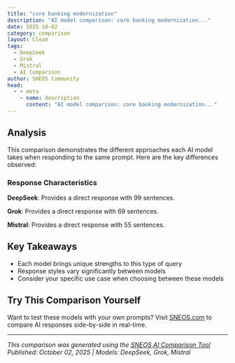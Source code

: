 ```yaml
---
title: "core banking modernization"
description: "AI model comparison: core banking modernization..."
date: 2025-10-02
category: comparison
layout: Clean
tags:
  - DeepSeek
  - Grok
  - Mistral
  - AI Comparison
author: SNEOS Community
head:
  - - meta
    - name: description
      content: "AI model comparison: core banking modernization..."
---
```


<ChatComparison
  title="core banking modernization"
  prompt="core banking modernization"
  :responses='{"DeepSeek": "Of course. **Core Banking Modernization** is one of the most critical and complex initiatives a financial institution can undertake. It involves replacing or significantly upgrading the legacy software, hardware, and databases at the heart of a bank\u0027s operations.\n\nLet\u0027s break it down comprehensively.\n\n### What is a Core Banking System?\n\nThe \u0022core\u0022 is the central system that processes daily banking transactions and posts updates to accounts and other financial records. It essentially manages the bank\u0027s most critical functions, including:\n\n* **Deposits \u0026 Withdrawals:** Savings, checking, and fixed deposit accounts.\n* **Loans \u0026 Mortgages:** Origination, servicing, and collections.\n* **Payments:** Processing checks, wire transfers, ACH, and card transactions.\n* **Customer Information Management:** The central system of record for customer data (KYC).\n* **Interest \u0026 Fees Calculation.**\n* **General Ledger:** Maintaining the bank\u0027s official financial records.\n\n### The \u0022Why\u0022: Drivers for Modernization\n\nLegacy core systems (often 20-40 years old, written in COBOL on mainframes) are becoming a significant liability.\n\n| Driver | Problem with Legacy Systems | Benefit of Modernization |\n| :--- | :--- | :--- |\n| **1. Agility \u0026 Speed to Market** | Monolithic, hard-coded systems make launching new products (e.g., a new loan type) slow and expensive (months/years). | Enables rapid deployment of new products and features (days/weeks) through APIs and microservices. |\n| **2. Cost Efficiency** | High maintenance costs for outdated hardware and scarce (aging) COBOL programmers. Licensing fees for old software are high. | Lower Total Cost of Ownership (TCO) with cloud-based, SaaS models. Reduces reliance on expensive specialized skills. |\n| **3. Customer Experience** | Siloed data makes a 360-degree customer view impossible. Poor integration leads to clunky digital experiences. | Enables personalized, real-time, and seamless omnichannel experiences (app, web, branch). |\n| **4. Regulatory Compliance** | Adapting rigid legacy code to new regulations is slow, risky, and costly. | Cloud-native cores often have compliance features built-in and can be updated more easily. |\n| **5. Data \u0026 Analytics** | Data is often trapped in siloed, batch-oriented systems, preventing real-time insights. | Provides a single source of truth, enabling real-time analytics, fraud detection, and personalized offers. |\n| **6. Scalability \u0026 Resilience** | Legacy systems struggle to scale efficiently during peak loads and are often less resilient to failures. | Cloud-native systems offer elastic scalability and high availability with robust disaster recovery. |\n| **7. Integration \u0026 Ecosystem** | Difficult and costly to integrate with modern FinTechs, payment gateways, and third-party services. | API-first architecture allows easy integration, creating a \u0022banking as a platform\u0022 ecosystem. |\n\n---\n\n### The \u0022How\u0022: Common Modernization Strategies\n\nThere is no one-size-fits-all approach. The chosen strategy depends on the bank\u0027s budget, risk appetite, and current state.\n\n| Strategy | Description | Pros | Cons | Best For |\n| :--- | :--- | :--- | :--- | :--- |\n| **1. Full Rip-and-Replace** | Completely decommissioning the legacy core and implementing a new, modern system. | **Most transformative.** Creates a clean, future-proof architecture. | **Highest risk \u0026 cost.** Long implementation timelines (2-5 years). Highly disruptive. | Banks with strong capital, high risk tolerance, and a legacy system at breaking point. |\n| **2. Gradual Modernization (Strangler Fig Pattern)** | Gradually building new functionality around the old core, feature by feature, and eventually \u0022strangling\u0022 the legacy system. | **Lower risk.** Business continuity. Allows for iterative learning and value delivery. | **Complex integration** between old and new. Can create temporary complexity. | Most banks today; considered the most pragmatic and lower-risk approach. |\n| **3. Building a New Digital Bank** | Leaving the legacy core to run the \u0022old\u0022 bank and building a separate, greenfield digital bank on a modern core. | **Fastest time to market.** Isolates risk. Attracts new customer segments. | **Creates dual systems.** Doesn\u0027t solve the legacy core problem for existing customers. Higher operational overhead. | Banks needing a rapid digital presence without immediate disruption to their main business. |\n| **4. Core Augmentation (Two-Tier)** | Keeping the legacy core as the system of record but using a modern \u0022engagement\u0022 or \u0022process\u0022 layer to handle all customer-facing interactions and new products. | **Non-disruptive.** Quickly improves customer experience without a core replacement. | **Legacy core remains.** Does not solve all cost and agility issues in the back office. | Banks wanting to quickly enhance digital channels while deferring full core replacement. |\n\n---\n\n### Key Technologies Enabling Modernization\n\n* **Cloud-Native Architecture:** Systems designed for the cloud (public, private, or hybrid) for scalability, resilience, and cost-efficiency.\n* **Microservices:** Breaking down the monolithic core into small, independent, loosely coupled services (e.g., \u0022Customer Service,\u0022 \u0022Payment Service,\u0022 \u0022Loan Service\u0022). This allows teams to develop, deploy, and scale parts of the system independently.\n* **APIs (Application Programming Interfaces):** The \u0022glue\u0022 that connects microservices and allows the core to communicate easily with internal and external systems (FinTechs, partners).\n* **AI \u0026 Machine Learning:** Embedded for real-time fraud detection, hyper-personalization, and automated credit decisioning.\n* **Containers \u0026 Orchestration (e.g., Docker, Kubernetes):** Technologies that package and manage microservices, making them portable and easy to scale.\n\n### Major Challenges \u0026 Risks\n\n1. **Immense Cost \u0026 Complexity:** A multi-year program can cost hundreds of millions to billions of dollars.\n2. **Execution Risk:** History is littered with projects that failed, went over budget, or were abandoned.\n3. **Data Migration:** Accurately moving decades of complex, often messy, customer and transaction data is a monumental task.\n4. **Regulatory \u0026 Compliance Hurdles:** Ensuring the new system meets all regulatory requirements from day one.\n5. **Talent Gap:** Shortage of skilled professionals who understand both banking and modern cloud/software architecture.\n6. **Organizational Change Management:** Shifting the bank\u0027s culture from a traditional, risk-averse mindset to an agile, product-oriented one is often the biggest challenge.\n\n### Conclusion\n\nCore banking modernization is no longer a question of **\u0022if\u0022** but **\u0022when and how.\u0022** While the path is fraught with risk, the cost of inaction is even greater. Banks with modern, agile cores are positioned to lead in the digital age, offering superior customer experiences, operating efficiently, and innovating at speed. The prevailing trend is away from the high-risk \u0022big bang\u0022 approach and towards more gradual, incremental strategies that deliver value faster and manage risk more effectively.", "Grok": "Core banking modernization refers to the process of updating, replacing, or transforming a financial institution\u0027s legacy core banking systems to meet modern business, technological, and regulatory demands. Core banking systems are the backbone of a bank\u2019s operations, handling critical functions such as account management, transaction processing, deposits, loans, and customer data management. Modernization is often driven by the need for agility, scalability, cost efficiency, and enhanced customer experiences in a rapidly evolving digital landscape.\n\n### Key Drivers of Core Banking Modernization\n1. **Legacy System Limitations**: Many banks operate on outdated systems built decades ago (often in the 1970s or 1980s) using technologies like COBOL. These systems are rigid, costly to maintain, and struggle to support modern digital banking requirements.\n2. **Digital Transformation**: Customers expect seamless, real-time, and personalized banking services across multiple channels (mobile, web, etc.). Legacy systems often cannot integrate with modern fintech solutions or support innovations like open banking and APIs.\n3. **Regulatory Compliance**: Evolving regulations (e.g., GDPR, PSD2) require banks to be more agile in adapting to new rules, reporting requirements, and data security standards.\n4. **Cost Reduction**: Legacy systems have high operational and maintenance costs. Modern cloud-based or modular systems can reduce infrastructure expenses and improve efficiency.\n5. **Competition from Fintechs and Neobanks**: Newer players with agile, cloud-native systems can quickly innovate and capture market share, putting pressure on traditional banks to modernize.\n\n### Approaches to Core Banking Modernization\nThere are several strategies banks can adopt based on their needs, budget, and risk tolerance:\n1. **Rip and Replace**:\n - Replace the entire legacy system with a new, modern core banking platform.\n - **Pros**: Provides a clean slate, full access to modern features, and long-term scalability.\n - **Cons**: High cost, significant risk, and long implementation timelines (often 3-5 years).\n - Example Vendors: Temenos, Finastra, FIS, Oracle FLEXCUBE.\n2. **Progressive Modernization (Incremental Approach)**:\n - Gradually modernize specific components or surround the legacy core with modern middleware, APIs, and microservices while keeping the core intact.\n - **Pros**: Lower risk, phased investment, and minimal disruption to operations.\n - **Cons**: May lead to a fragmented architecture and temporary inefficiencies.\n3. **Greenfield Approach**:\n - Build a new digital bank or subsidiary with a modern core system alongside the legacy bank, eventually migrating customers to the new platform.\n - **Pros**: Allows innovation without disrupting existing operations.\n - **Cons**: Requires significant resources and dual operations during the transition.\n4. **Cloud Adoption**:\n - Migrate core banking systems to cloud platforms (public, private, or hybrid) to leverage scalability, cost-efficiency, and access to advanced tools like AI and analytics.\n - **Pros**: Reduces infrastructure costs and improves flexibility.\n - **Cons**: Concerns around data security, compliance, and vendor lock-in.\n\n### Key Features of Modern Core Banking Systems\n- **Cloud-Native Architecture**: Enables scalability and reduces dependency on physical infrastructure.\n- **API-First Design**: Supports seamless integration with third-party services (e.g., fintech apps, payment gateways) and enables open banking.\n- **Real-Time Processing**: Facilitates instant transactions and updates, crucial for digital banking.\n- **Modular Design**: Allows banks to update or replace specific components without overhauling the entire system.\n- **Data Analytics and AI**: Provides insights for personalized customer offerings and risk management.\n- **Customer-Centric Features**: Supports omnichannel banking and personalized experiences.\n\n### Benefits of Core Banking Modernization\n- **Enhanced Customer Experience**: Faster, more personalized, and seamless services across channels.\n- **Operational Efficiency**: Automation and streamlined processes reduce costs and errors.\n- **Innovation Enablement**: Facilitates the adoption of emerging technologies like blockchain, AI, and IoT.\n- **Regulatory Compliance**: Easier to adapt to changing regulations with flexible systems.\n- **Scalability**: Modern systems can handle growing transaction volumes and customer bases.\n\n### Challenges in Core Banking Modernization\n- **High Costs**: Modernization projects can be expensive, often running into millions of dollars.\n- **Risk of Disruption**: Migrating data and operations without downtime or errors is complex.\n- **Cultural Resistance**: Employees and management may resist change due to unfamiliarity with new systems.\n- **Data Migration Issues**: Moving vast amounts of sensitive data from legacy systems to new platforms poses security and integrity risks.\n- **Vendor Dependency**: Banks may become reliant on third-party vendors for core system maintenance and updates.\n\n### Industry Trends\n1. **Rise of Cloud-Based Core Banking**: Major providers like AWS, Microsoft Azure, and Google Cloud are partnering with core banking vendors to offer scalable solutions.\n2. **Banking-as-a-Service (BaaS)**: Modern core systems enable banks to offer their infrastructure to fintechs and other companies via APIs.\n3. **Focus on Sustainability**: Modern systems help reduce energy consumption compared to legacy infrastructure.\n4. **Adoption of Microservices**: Breaking down monolithic systems into smaller, independent services for greater flexibility.\n\n### Case Studies/Examples\n- **DBS Bank (Singapore)**: Transformed into a digital-first bank by modernizing its core systems, adopting cloud technology, and focusing on customer-centric innovation, becoming one of the world\u2019s leading digital banks.\n- **Bank of America**: Invested in incremental modernization by integrating new technologies like AI and cloud while maintaining core operations, focusing on customer experience through its app, Erica (AI virtual assistant).\n- **Starling Bank (UK)**: A neobank built from scratch with a modern, cloud-native core banking system, allowing rapid product launches and scalability.\n\n### Conclusion\nCore banking modernization is a critical step for traditional banks to remain competitive in a digital-first world. While the process is complex and resource-intensive, the long-term benefits of agility, cost savings, and improved customer satisfaction make it a strategic imperative. Banks must carefully evaluate their modernization approach\u2014whether full replacement, incremental updates, or greenfield projects\u2014and partner with the right technology providers to ensure a smooth transition. Would you like to dive deeper into a specific aspect, such as cloud adoption or vendor comparisons?", "Mistral": "Core banking modernization refers to the process of updating and improving the technology infrastructure and systems that banks use to manage their core operations. This includes everything from customer account management and transaction processing to risk management and regulatory compliance. Modernizing core banking systems is crucial for banks to stay competitive, improve operational efficiency, and meet the evolving needs of customers.\n\n### Key Aspects of Core Banking Modernization\n\n1. **Technology Upgrades**:\n - **Cloud Computing**: Moving to cloud-based solutions for scalability, flexibility, and cost-efficiency.\n - **Microservices Architecture**: Breaking down monolithic systems into smaller, independent services that can be developed, deployed, and scaled independently.\n - **API Integration**: Using APIs to enable seamless integration with third-party services and fintech solutions.\n\n2. **Customer Experience**:\n - **Omnichannel Banking**: Providing a consistent and seamless experience across all channels, including mobile, web, and in-branch.\n - **Personalization**: Leveraging data analytics to offer personalized products and services.\n - **Self-Service Options**: Enhancing self-service capabilities through digital channels to reduce dependency on physical branches.\n\n3. **Operational Efficiency**:\n - **Automation**: Implementing robotic process automation (RPA) and artificial intelligence (AI) to streamline back-office processes.\n - **Real-Time Processing**: Enabling real-time transaction processing and data analytics to improve decision-making.\n - **Data Management**: Improving data governance and management to ensure data accuracy, security, and compliance.\n\n4. **Risk Management and Compliance**:\n - **Fraud Detection**: Using advanced analytics and machine learning to detect and prevent fraudulent activities.\n - **Regulatory Compliance**: Ensuring that systems comply with regulatory requirements and can adapt to changes in regulations.\n - **Cybersecurity**: Enhancing security measures to protect against cyber threats and data breaches.\n\n5. **Innovation and Agility**:\n - **Fintech Collaboration**: Partnering with fintech companies to innovate and offer new products and services.\n - **Agile Development**: Adopting agile methodologies to accelerate development cycles and respond quickly to market changes.\n - **Open Banking**: Embracing open banking principles to foster innovation and collaboration with third-party providers.\n\n### Benefits of Core Banking Modernization\n\n1. **Improved Customer Satisfaction**: Enhanced user experience and personalized services lead to higher customer satisfaction and loyalty.\n2. **Cost Savings**: Automation and cloud-based solutions reduce operational costs and improve efficiency.\n3. **Increased Agility**: Modern systems allow banks to quickly adapt to market changes and regulatory requirements.\n4. **Enhanced Security**: Advanced security measures protect against cyber threats and ensure data integrity.\n5. **Innovation**: Collaboration with fintechs and adoption of new technologies drive innovation and competitive advantage.\n\n### Challenges of Core Banking Modernization\n\n1. **Complexity**: Modernizing legacy systems can be complex and time-consuming, requiring significant planning and resources.\n2. **Cost**: The initial investment in new technology and systems can be high.\n3. **Integration**: Ensuring seamless integration between new and existing systems can be challenging.\n4. **Change Management**: Managing the transition and ensuring that employees are adequately trained and prepared for the changes.\n5. **Regulatory Compliance**: Ensuring that new systems comply with all relevant regulations and standards.\n\n### Best Practices for Core Banking Modernization\n\n1. **Strategic Planning**: Develop a clear roadmap and strategy for modernization, aligning it with business goals.\n2. **Phased Approach**: Implement changes in phases to minimize disruption and manage risks.\n3. **Stakeholder Engagement**: Involve all stakeholders, including employees, customers, and regulators, throughout the process.\n4. **Continuous Improvement**: Regularly review and update systems to keep pace with technological advancements and market trends.\n5. **Risk Management**: Implement robust risk management practices to mitigate potential risks associated with modernization.\n\nCore banking modernization is a strategic initiative that requires careful planning, significant investment, and a commitment to continuous improvement. By embracing modern technologies and best practices, banks can enhance their operational efficiency, improve customer experience, and stay competitive in a rapidly evolving financial landscape."}' 
  published-date="09:14"
/>

## Analysis

This comparison demonstrates the different approaches each AI model takes when responding to the same prompt. Here are the key differences observed:

### Response Characteristics

**DeepSeek**: Provides a direct response with 99 sentences. 

**Grok**: Provides a direct response with 69 sentences. 

**Mistral**: Provides a direct response with 55 sentences. 

## Key Takeaways

- Each model brings unique strengths to this type of query
- Response styles vary significantly between models
- Consider your specific use case when choosing between these models

## Try This Comparison Yourself

Want to test these models with your own prompts? Visit [SNEOS.com](https://sneos.com) to compare AI responses side-by-side in real-time.

---

*This comparison was generated using the [SNEOS AI Comparison Tool](https://sneos.com)*
*Published: October 02, 2025 | Models: DeepSeek, Grok, Mistral*
